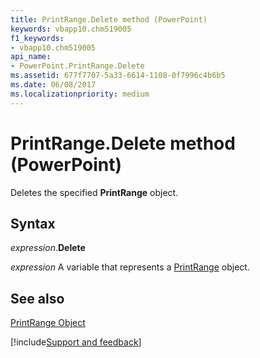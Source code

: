 ```yaml
---
title: PrintRange.Delete method (PowerPoint)
keywords: vbapp10.chm519005
f1_keywords:
- vbapp10.chm519005
api_name:
- PowerPoint.PrintRange.Delete
ms.assetid: 677f7707-5a33-6614-1108-0f7996c4b6b5
ms.date: 06/08/2017
ms.localizationpriority: medium
---
```



# PrintRange.Delete method (PowerPoint)

Deletes the specified **PrintRange** object.


## Syntax

_expression_.**Delete**

_expression_ A variable that represents a [PrintRange](PowerPoint.PrintRange.md) object.


## See also


[PrintRange Object](PowerPoint.PrintRange.md)

[!include[Support and feedback](~/includes/feedback-boilerplate.md)]